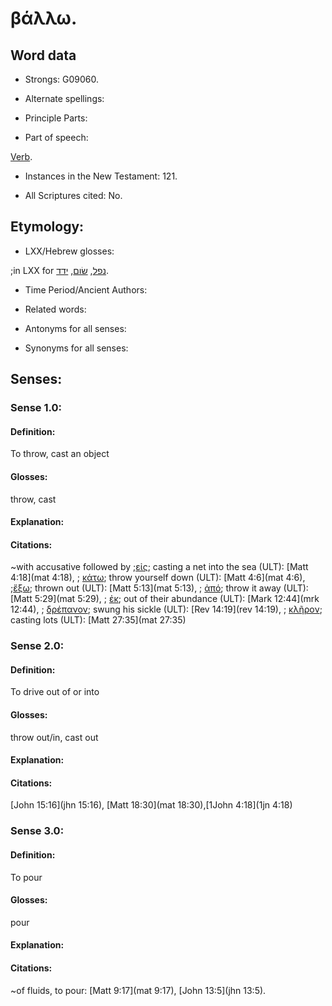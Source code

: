 # βάλλω.

<!-- Status: S2=NeedsFinalCheck -->
<!-- Lexica used for edits: LN MM -->

## Word data

* Strongs: G09060.


* Alternate spellings:

* Principle Parts: 

* Part of speech: 

[Verb](http://ugg.readthedocs.io/en/latest/verb.html). 

* Instances in the New Testament: 121.

* All Scriptures cited: No.

## Etymology: 

* LXX/Hebrew glosses: 

;in LXX for [נפל](//en-uhal/H5307), [שׂום](//en-uhal/H7760), [ידד](//en-uhal/H3032).

* Time Period/Ancient Authors: 

* Related words: 

* Antonyms for all senses:

* Synonyms for all senses: 

## Senses:

### Sense  1.0: 

#### Definition: 

To throw, cast an object

#### Glosses: 

 throw, cast

#### Explanation: 

#### Citations: 

~with accusative followed by 
;[εἰς](../G15190/01.md); casting a net into the sea (ULT): [Matt 4:18](mat 4:18), 
; [κάτω](../G27360/01.md); throw yourself down (ULT): [Matt 4:6](mat 4:6), 
;[ἔξω](../G18540/01.md); thrown out (ULT): [Matt 5:13](mat 5:13),
; [ἀπό](../G05750/01.md); throw it away (ULT): [Matt 5:29](mat 5:29),
; [ἐκ](../G15370/01.md); out of their abundance (ULT): [Mark 12:44](mrk 12:44),
; [δρέπανον](../G14070/01.md); swung his sickle (ULT): [Rev 14:19](rev 14:19),
; [κλῆρον](../G09060/01.md); casting lots (ULT): [Matt 27:35](mat 27:35) 

### Sense  2.0: 

#### Definition: 

To drive out of or into

#### Glosses: 

throw out/in, cast out  

#### Explanation: 

#### Citations: 

[John 15:16](jhn 15:16), [Matt 18:30](mat 18:30),[1John 4:18](1jn 4:18)

### Sense  3.0: 

#### Definition: 

To pour

#### Glosses: 

pour 

#### Explanation: 

#### Citations: 

~of fluids, to pour: [Matt 9:17](mat 9:17), [John 13:5](jhn 13:5).



